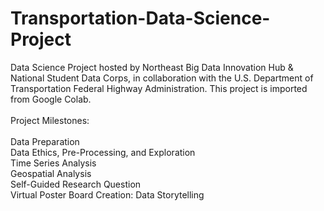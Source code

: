 # Transportation-Data-Science-Project
Data Science Project hosted by Northeast Big Data Innovation Hub &amp; National Student Data Corps, in collaboration with the U.S. Department of Transportation Federal Highway Administration. This project is imported from Google Colab. 
<br />
<br />
Project Milestones: <br />
<br />
Data Preparation <br />
Data Ethics, Pre-Processing, and Exploration <br />
Time Series Analysis <br />
Geospatial Analysis <br />
Self-Guided Research Question <br />
Virtual Poster Board Creation: Data Storytelling
